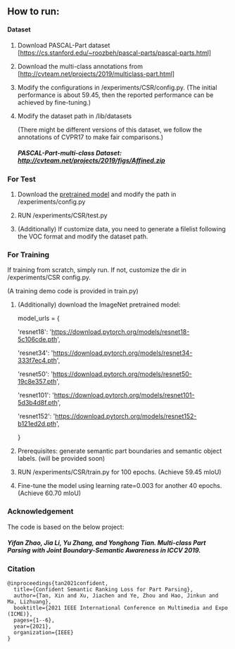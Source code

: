 ## How to run:

#### Dataset

1. Download PASCAL-Part dataset [https://cs.stanford.edu/~roozbeh/pascal-parts/pascal-parts.html]

2. Download the multi-class annotations from [http://cvteam.net/projects/2019/multiclass-part.html]

3. Modify the configurations in /experiments/CSR/config.py. (The initial performance is about 59.45, then the reported performance can be achieved by fine-tuning.)

4. Modify the dataset path in /lib/datasets

   (There might be different versions of this dataset, we follow the annotations of CVPR17 to make fair comparisons.)

   ##### PASCAL-Part-multi-class Dataset: http://cvteam.net/projects/2019/figs/Affined.zip


### For Test

1. Download the [pretrained model](https://drive.google.com/file/d/1MMWoexMgtXH1aqzOR734DE6p3JQ3pkQy/view?usp=sharing) and modify the path in /experiments/config.py

2. RUN /experiments/CSR/test.py

3. (Additionally) If customize data, you need to generate a filelist following the VOC format and modify the dataset path.

### For Training 

If training from scratch, simply run. If not, customize the dir in /experiments/CSR config.py.

 (A training demo code is provided in train.py)

1. (Additionally) download the ImageNet pretrained model:

   model_urls = {

     'resnet18': 'https://download.pytorch.org/models/resnet18-5c106cde.pth',

     'resnet34': 'https://download.pytorch.org/models/resnet34-333f7ec4.pth',

     'resnet50': 'https://download.pytorch.org/models/resnet50-19c8e357.pth',

     'resnet101': 'https://download.pytorch.org/models/resnet101-5d3b4d8f.pth',

     'resnet152': 'https://download.pytorch.org/models/resnet152-b121ed2d.pth',

   }

2. Prerequisites: generate semantic part boundaries and semantic object labels. (will be provided soon)

3. RUN /experiments/CSR/train.py for 100 epochs. (Achieve 59.45 mIoU)

4. Fine-tune the model using learning rate=0.003 for another 40 epochs.  (Achieve 60.70 mIoU)

   
### Acknowledgement

The code is based on the below project:

##### Yifan Zhao, Jia Li, Yu Zhang, and Yonghong Tian. Multi-class Part Parsing with Joint Boundary-Semantic Awareness in ICCV 2019.



### Citation
```
@inproceedings{tan2021confident,
  title={Confident Semantic Ranking Loss for Part Parsing},
  author={Tan, Xin and Xu, Jiachen and Ye, Zhou and Hao, Jinkun and Ma, Lizhuang},
  booktitle={2021 IEEE International Conference on Multimedia and Expo (ICME)},
  pages={1--6},
  year={2021},
  organization={IEEE}
}
```
